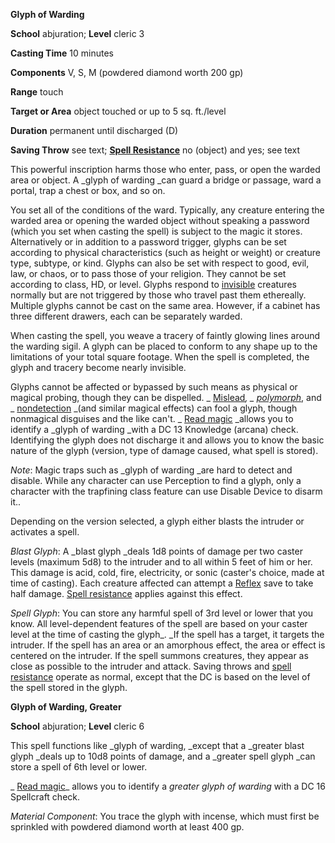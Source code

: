  **Glyph of Warding**

**School** abjuration; **Level** cleric 3

**Casting Time** 10 minutes

**Components** V, S, M (powdered diamond worth 200 gp)

**Range** touch

**Target or Area** object touched or up to 5 sq. ft./level

**Duration** permanent until discharged (D)

**Saving Throw** see text; **[Spell Resistance](../glossary#_spell-resistance)** no (object) and yes; see text

This powerful inscription harms those who enter, pass, or open the warded area or object. A _glyph of warding _can guard a bridge or passage, ward a portal, trap a chest or box, and so on.

You set all of the conditions of the ward. Typically, any creature entering the warded area or opening the warded object without speaking a password (which you set when casting the spell) is subject to the magic it stores. Alternatively or in addition to a password trigger, glyphs can be set according to physical characteristics (such as height or weight) or creature type, subtype, or kind. Glyphs can also be set with respect to good, evil, law, or chaos, or to pass those of your religion. They cannot be set according to class, HD, or level. Glyphs respond to [invisible](../glossary#_invisible) creatures normally but are not triggered by those who travel past them ethereally. Multiple glyphs cannot be cast on the same area. However, if a cabinet has three different drawers, each can be separately warded.

When casting the spell, you weave a tracery of faintly glowing lines around the warding sigil. A glyph can be placed to conform to any shape up to the limitations of your total square footage. When the spell is completed, the glyph and tracery become nearly invisible.

Glyphs cannot be affected or bypassed by such means as physical or magical probing, though they can be dispelled. _ [Mislead](mislead#_mislead)_, _ [polymorph](polymorph#_polymorph)_, and _ [nondetection](nondetection#_nondetection) _(and similar magical effects) can fool a glyph, though nonmagical disguises and the like can't. _ [Read magic](readMagic#_read-magic) _allows you to identify a _glyph of warding _with a DC 13 Knowledge (arcana) check. Identifying the glyph does not discharge it and allows you to know the basic nature of the glyph (version, type of damage caused, what spell is stored).

_Note_: Magic traps such as _glyph of warding _are hard to detect and disable. While any character can use Perception to find a glyph, only a character with the trapfining class feature can use Disable Device to disarm it..

Depending on the version selected, a glyph either blasts the intruder or activates a spell.

_Blast Glyph_: A _blast glyph _deals 1d8 points of damage per two caster levels (maximum 5d8) to the intruder and to all within 5 feet of him or her. This damage is acid, cold, fire, electricity, or sonic (caster's choice, made at time of casting). Each creature affected can attempt a [Reflex](../combat#_reflex) save to take half damage. [Spell resistance](../glossary#_spell-resistance) applies against this effect.

_Spell Glyph_: You can store any harmful spell of 3rd level or lower that you know. All level-dependent features of the spell are based on your caster level at the time of casting the glyph_. _If the spell has a target, it targets the intruder. If the spell has an area or an amorphous effect, the area or effect is centered on the intruder. If the spell summons creatures, they appear as close as possible to the intruder and attack. Saving throws and [spell resistance](../glossary#_spell-resistance) operate as normal, except that the DC is based on the level of the spell stored in the glyph.

**Glyph of Warding, Greater**

**School** abjuration; **Level** cleric 6

This spell functions like _glyph of warding, _except that a _greater blast glyph _deals up to 10d8 points of damage, and a _greater spell glyph _can store a spell of 6th level or lower.

_ [Read magic](readMagic#_read-magic)_ allows you to identify a _greater glyph of warding_ with a DC 16 Spellcraft check.

_Material Component_: You trace the glyph with incense, which must first be sprinkled with powdered diamond worth at least 400 gp.

